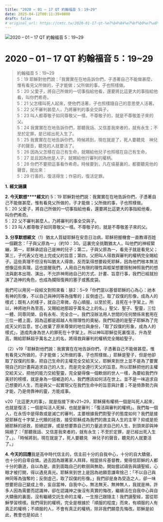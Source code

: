 ```yaml
---
title: "2020 – 01 – 17 QT 約翰福音 5：19~29"
date: 2025-04-12T00:11:39+0800
draft: false
# original_url: https://cmtc.tw/2020-01-17-qt-%e7%b4%84%e7%bf%b0%e7%a6%8f%e9%9f%b3-5%ef%bc%9a1929
---
```


![2020 – 01 – 17 QT 約翰福音 5：19\~29](/images/qt.jpg   "2020 – 01 – 17 QT 約翰福音 5：19\~29")

# 2020 – 01 – 17 QT 約翰福音 5：19\~29

> 約翰福音 5：19\~29  
> 5：19 耶穌對他們說：「我實實在在地告訴你們，子憑著自己不能做甚麼，惟有看見父所做的，子才能做；父所做的事，子也照樣做。  
> 5：20 父愛子，將自己所做的一切事指給他看，還要將比這更大的事指給他看，叫你們希奇。  
> 5：21 父怎樣叫死人起來，使他們活著，子也照樣隨自己的意思使人活著。  
> 5：22 父不審判甚麼人，乃將審判的事全交與子，  
> 5：23 叫人都尊敬子如同尊敬父一樣。不尊敬子的，就是不尊敬差子來的父。  
> 5：24 我實實在在地告訴你們，那聽我話、又信差我來者的，就有永生；不至於定罪，是已經出死入生了。  
> 5：25 我實實在在地告訴你們，時候將到，現在就是了，死人要聽見　神兒子的聲音，聽見的人就要活了。  
> 5：26 因為父怎樣在自己有生命，就賜給他兒子也照樣在自己有生命，  
> 5：27 並且因為他是人子，就賜給他行審判的權柄。  
> 5：28 你們不要把這事看作希奇。時候要到，凡在墳墓裏的，都要聽見他的聲音，就出來：  
> 5：29 行善的，復活得生；作惡的，復活定罪。

**1.** **經文誦讀**

**2. 今天默想****經文**約 5：19 耶穌對他們說：我實實在在地告訴你們，子憑著自己不能做甚麼，惟有看見父所做的，子才能做；父所做的事，子也照樣做。  
5：20 父愛子，將自己所做的一切事指給他看，還要將比這更大的事指給他看，叫你們希奇。  
5：22 父不審判甚麼人，乃將審判的事全交與子。  
5：23 叫人都尊敬子如同尊敬父一樣。不尊敬子的，就是不尊敬差子來的父。

**3. 分享默想經文**（1）猶太人質疑耶穌在安息日治病，耶穌把握機會一直教導百姓一個觀念：「子與父原為一」（約10：30。這裏完全挑戰猶太人，叫他們的神經緊繃，第一，耶穌承認自己是神的兒子；第二，子與父原為一，看見子就是看見父；第三，子代表父在地上完成父的旨意；第四，父把叫人得救與審判的權柄完全賜給子。這些真理不但沒有叫猶太人得救，反而氣得想要殺死耶穌，因為他們根本無法想像這些真理。這也提醒我們，人用自己有限的理性與框架想要限制神照我們的想法與劇本出現、演出，不允許神用祂自己的方式、計畫、旨意行事，我們已經就扮演了造神的角色，也成為攔阻復興的塞子或舊皮袋。

我們可以用另一段經文對照來看：腓2：5\~9「你們當以基督耶穌的心為心：祂本有神的形像，不以自己與神同等為強奪的；反倒虛己，取了奴僕的形像，成為人的樣式；既有人的樣子，就自己卑微，存心順服，以至於死，且死在十字架上。所以，神將祂升為至高，又賜給祂那超乎萬名之上的名。」聖父、聖子、聖靈，三位一體、同尊同榮、自有永有、完全合一。我們沒辦法用人世間的任何關係來套用在三位一體上面，因為這都是超越人有限理性的奧秘。我們知道的是聖子耶穌為了完成天父的旨意，甘心放棄了原來尊榮的地位與身份，「取了奴僕的形象，成為人的樣式」，道成肉身為世人的罪死在十字架上。所以神叫耶穌從死裏復活，升為至高，賜給耶穌超乎萬名之上的名，將得救與審判的權柄完全賜給聖子。

（2）v19「耶穌對他們說：我實實在在地告訴你們，子憑著自己不能做甚麼，惟有看見父所做的，子才能做；父所做的事，子也照樣做。」耶穌是聖子，但是他卻取了奴僕的形象，把自己生命的主權完全交給天父，耶穌來到世上並不是為了要實現自己的計畫與追求自己的人生，而是完全遵行天父的旨意。所以耶穌把他的主權交給天父，把他的能力交給聖靈，完全變得像一個軟弱的世人一樣，為要給我們作美好的榜樣，就是身為一個被造的人，我們應該如何活在世上。並不是一味追求自己想要的人生，而是與父一起實現父在我們生命中的旨意與計畫；不是倚靠勢力與才能，乃是倚靠神的靈，方能成事。

v20「比這更大的事」，就是指接下來v21\~29，耶穌擁有權柄一個是叫死人起來，也就是復活；一個是叫活人死掉，也就是審判：「復活與審判的權柄」。我們每一個人，在永恆中是得救或是滅亡的審判，主要根據我們對聖子的態度如何？我們是接受耶穌在十字架上代贖的拯救，接受耶穌成為我們的救主與人生的主宰？抑或是拒絕耶穌的拯救，拒絕認罪，或是想要靠自己的力量追求自己的人生，到頭來卻與神隔絕了：「那聽我話、又信差我來者的，就有永生；不至於定罪，是已經出死入生了。」、「時候將到，現在就是了，死人要聽見　神兒子的聲音，聽見的人就要活了。」

**4. 今天的回應**我是高中時代信主的，信主前十分的自我中心，十分的自大驕傲，也十分的自卑自憐。過去因為跟著家人拜拜，相當排斥基督教，覺得信耶穌的人都十分的霸道，自以為是。直到面臨自己的軟弱與無助，開始嘗試禱告與讀聖經，心眼才被打開，得以遇見真光。耶穌來到世上是因為祂願意謙卑捨己：「不以自己與神同等為強奪的；反倒虛己，取了奴僕的形像。」我們卻是身為受造之人，卻一味想要把自己變成上帝，妄自當神，自我中心，無法無天，無神無人，我就是神。許多人因為需要而認識神，卻在認識神之後沒有真實的悔改，繼續活在自我中心與自大驕傲的裏面，沒有繼續交託生命的主權，一生捨己跟隨主！我們讀聖經，當從耶穌學習榜樣。我們得到的權柄，完全是根據於「順服的程度」而來，有順服的人有真正的權柄；不順服的人，不會有真正的權柄，除非我們願意先悔改。耶穌是如此，教會也是如此！